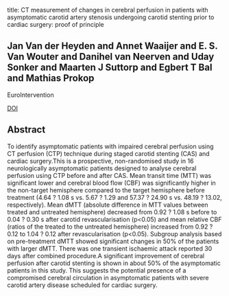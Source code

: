 title: CT measurement of changes in cerebral perfusion in patients with asymptomatic carotid artery stenosis undergoing carotid stenting prior to cardiac surgery: proof of principle

## Jan Van der Heyden and Annet Waaijer and E. S. Van Wouter and Danihel van Neerven and Uday Sonker and Maarten J Suttorp and Egbert T Bal and Mathias Prokop
EuroIntervention

<a href="https://doi.org/10.4244/EIJV6I9A190">DOI</a>

## Abstract
To identify asymptomatic patients with impaired cerebral perfusion using CT perfusion (CTP) technique during staged carotid stenting (CAS) and cardiac surgery.This is a prospective, non-randomised study in 16 neurologically asymptomatic patients designed to analyse cerebral perfusion using CTP before and after CAS. Mean transit time (MTT) was significant lower and cerebral blood flow (CBF) was significantly higher in the non-target hemisphere compared to the target hemisphere before treatment (4.64 ? 1.08 s vs. 5.67 ? 1.29 and 57.37 ? 24.90 s vs. 48.19 ? 13.02, respectively). Mean dMTT (absolute difference in MTT values between treated and untreated hemisphere) decreased from 0.92 ? 1.08 s before to 0.04 ? 0.30 s after carotid revascularisation (p<0.05) and mean relative CBF (ratios of the treated to the untreated hemisphere) increased from 0.92 ? 0.12 to 1.04 ? 0.12 after revascularisation (p<0.05). Subgroup analysis based on pre-treatment dMTT showed significant changes in 50% of the patients with larger dMTT. There was one transient ischaemic attack reported 30 days after combined procedure.A significant improvement of cerebral perfusion after carotid stenting is shown in about 50% of the asymptomatic patients in this study. This suggests the potential presence of a compromised cerebral circulation in asymptomatic patients with severe carotid artery disease scheduled for cardiac surgery.

